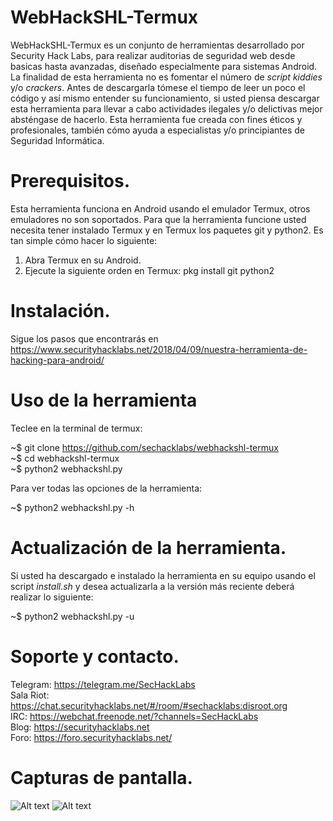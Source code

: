 # WebHackSHL-Termux

WebHackSHL-Termux es un conjunto de herramientas desarrollado por Security Hack Labs, para realizar auditorias de seguridad web desde basicas hasta avanzadas, diseñado especialmente para sistemas Android. La finalidad de esta herramienta no es fomentar el número de <em>script kiddies</em> y/o <em>crackers</em>. Antes de descargarla tómese el tiempo de leer un poco el código y así mismo entender su funcionamiento, si usted piensa descargar esta herramienta para llevar a cabo actividades ilegales y/o delictivas mejor absténgase de hacerlo. Esta herramienta fue creada con fines éticos y profesionales, también cómo ayuda a especialistas y/o principiantes de Seguridad Informática.

# Prerequisitos.

Esta herramienta funciona en Android usando el emulador Termux, otros emuladores no son soportados. Para que la herramienta funcione usted necesita tener instalado Termux y en Termux los paquetes git y python2. Es tan simple cómo hacer lo siguiente:</br>

1. Abra Termux en su Android.</br>
2. Ejecute la siguiente orden en Termux: pkg install git python2</br>

# Instalación.

Sigue los pasos que encontrarás en https://www.securityhacklabs.net/2018/04/09/nuestra-herramienta-de-hacking-para-android/

# Uso de la herramienta
Teclee en la terminal de termux:</br>

~$ git clone https://github.com/sechacklabs/webhackshl-termux</br>
~$ cd webhackshl-termux</br>
~$ python2 webhackshl.py<br>

Para ver todas las opciones de la herramienta:</br>

~$ python2 webhackshl.py -h</br>

# Actualización de la herramienta.

Si usted ha descargado e instalado la herramienta en su equipo usando el script <em>install.sh</em> y desea actualizarla a la versión más reciente deberá realizar lo siguiente:</br>

~$ python2 webhackshl.py -u</br>

# Soporte y contacto.

Telegram: https://telegram.me/SecHackLabs</br>
Sala Riot: https://chat.securityhacklabs.net/#/room/#sechacklabs:disroot.org</br>
IRC: https://webchat.freenode.net/?channels=SecHackLabs</br>
Blog: https://securityhacklabs.net</br>
Foro: https://foro.securityhacklabs.net/</br>

# Capturas de pantalla.

![Alt text](https://i.imgur.com/0tAFi0k.png "Optional title")
![Alt text](https://i.imgur.com/y0DeXeA.png "Optional title")

